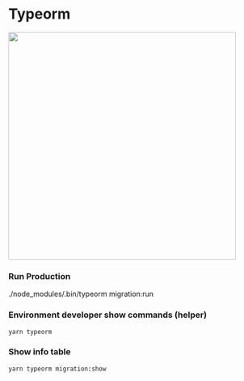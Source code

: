 # Typeorm
<img src="https://miro.medium.com/max/683/1*XzJfDO6t-nCRqrWqv64t-g.png" width="450px">

### Run Production
./node_modules/.bin/typeorm migration:run

### Environment developer show commands (helper)
```
yarn typeorm 
```

### Show info table
```
yarn typeorm migration:show
```

